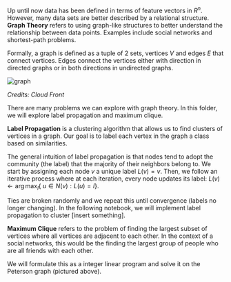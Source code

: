 Up until now data has been defined in terms of feature vectors in $R^n$. However, many data sets are better described by a relational structure. **Graph Theory** refers to using graph-like structures to better understand the relationship between data points. Examples include social networks and shortest-path problems. 

Formally, a graph is defined as a tuple of 2 sets, vertices $V$ and edges $E$ that connect vertices. Edges connect the vertices either with direction in directed graphs or in both directions in undirected graphs.

![graph](https://ds055uzetaobb.cloudfront.net/brioche/uploads/9NiHeGq6rf-2000px-petersen_graph_3-coloringsvg.png?width=1200)

*Credits: Cloud Front*

There are many problems we can explore with graph theory. In this folder, we will explore label propagation and maximum clique.

**Label Propagation** is a clustering algorithm that allows us to find clusters of vertices in a graph. Our goal is to label each vertex in the graph a class based on similarities. 

The general intuition of label propagation is that nodes tend to adopt the community (the label) that the majority of their neighbors belong to. We start by assigning each node $v$ a unique label $L(v) = v$. Then, we follow an iterative process where at each iteration, every node updates its label: $L(v) \leftarrow \arg\max_{l}${
$u \in N(v) : L(u) = l$}.

Ties are broken randomly and we repeat this until convergence (labels no longer changing). In the following notebook, we will implement label propagation to cluster [insert something].

**Maximum Clique** refers to the problem of finding the largest subset of vertices where all vertices are adjacent to each other. In the context of a social networks, this would be the finding the largest group of people who are all friends with each other. 

We will formulate this as a integer linear program and solve it on the Peterson graph (pictured above).


